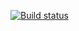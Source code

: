 [![Build status](https://ci.appveyor.com/api/projects/status/pf8yggeegwe56a8f?svg=true)](https://ci.appveyor.com/project/MaxEroshenko/git-homeworks-neuro-merge)